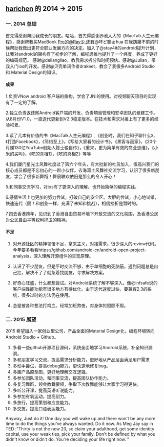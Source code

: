 [harichen](https://github.com/harichen) 的 2014 -> 2015
-------------
### 一. 2014 总结
首先得感谢帮助我成长的朋友。哈哈，首先得感谢@池大大的《MacTalk人生元编程》，感谢帮我买MacBook Pro的@Ray少.还有@吥ど聽ぁhua 在我踌躇不前的时候帮助我做出更符合职业发展方向的决定。加入了@stay4it的android提升计划，让我对android的架构有了初步的了解，编程思维也提升了一个纬度，养成了更好的编码规范。
感谢@deliangliao，教我需求拆分和时间预估。感谢@Julian，带我入门ios的开发。感谢@贝壳单词作者drakeet，教会了我很多Android Studio 和 Material Design的知识。  

#### 成果
1.负责VNow android 客户端的重构，学会了JNI的使用。对视频聊天项目的实现有了一定的了解。  

2.独立负责返还网Android客户端的开发，负责项目管理和安卓团队的组建工作。从8月份V1.0，一直迭代更新到V2.3稳定版本。在技术和需求对接上有了更多的经验积累。  

3.读了几本有价值的书《MacTalk人生元编程》,《创业时，我们在知乎聊什么》，《打造Facebook》，《简约至上》，《写给大家看的设计书》，《黑客与画家》，《20个月赚130亿YouTube创始人陈士骏自传》，《重来，更为简单有效的商业思维》，《小米的尖叫》，《吃的真相1》，《吃的真相2》等等  

4.我们厦门星光土风舞社度过了第六个年头，有大批新的社员加入，很高兴我们的核心成员都是不忘初心的一群小伙伴。去海湾土风舞社交流学习，认识了很多新朋友，学会了很多新舞蹈！舞展联欢依旧是那么的令人开心！  

5.和同事交流学习，对ios有了更深入的理解，也开始简单的编程实践。  

6.感情生活上也更加的努力尝试，打破自己的安全区。大胆的尝试，小心地试错，快速迭代（囧！和创业一样，充满了未知和挑战），相信挫折是暂时的。  

7.跑去香港跨年，见识到了香港自由贸易环境下开放交流的文化氛围，及香港公民对公民自由平等权利捍卫的精神。  

#### 不足
1. 对开源社区的精神领悟不足，拿来主义，对接需求，很少深入的review代码。今年要多看看https://github.com/android-cn/android-open-project-analysis，深入理解开源组件的实现原理。  

2. 认识了不少朋友，但是平时交流不够，由于单细胞的死脑筋，遇到问题总是自己扛，解决不了了就急着找朋友，寻求解决方案。  

3. 好奇心旺盛，什么都想尝试。对Android系统了解不够深入。像@infsafe说的客户端性能功能有很多地方有待优化。由于迭代速度过快，要兼容2.3的系统，很多过时的方法仍在使用。  

4. 总是被各种想法打鸡血。经常加班熬夜，对身体的照顾不周。  

### 二. 2015 展望
2015 希望加入一家创业型公司，产品全面的Material Design化，编程环境转向 Android Studio + Github。  

1. 多看一些github开源项目源码，系统全面地学习Android系统，补全知识漏洞。  
2. 多和朋友学习交流，提高需求分析能力，更好地从产品层面满足用户需求  
3. 多动手尝试，提高debug能力，更快速地修复bug。  
4. 多画产品原型图，更好地理解交互逻辑。  
5. 多参加团队活动，和同事交流，提高团队协作能力。  
6. 多复习舞蹈，领会教舞要领，争取下次教舞能够让大家学习得更快。  
7. 多听公开课，提高英语听说能力。  
8. 多参加有氧运动，提高耐力。  
9. 多旅行，提高策划和应变能力。  
10. 多交友，提高口语表达能力。  

Anyway, Just do it! One day you will wake up and there won't be 
any more time to do the things you've always wanted. Do it now.
As Meg Jay say in TED :"Thirty is not the new 20, so claim your adulthood, get some identity capital, use your weak ties, pick your family. Don't be defined by what you didn't know or didn't do. You're deciding your life right now. "
